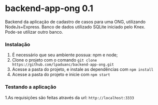 # 
backend-app-ong 0.1
============

Backend da aplicação de cadastro de casos para uma ONG, utilizando NodeJs+Express.
Banco de dados utilizado SQLite iniciado pelo Knex. Pode-se utilizar outro banco.

### Instalação

1. É necessário que seu ambiente possua: npm e node;
2. Clone o projeto com o comando `git clone https://github.com/lpaduanc/backend-app-ong.git`
3. Acesse a pasta do projeto, e instale as dependências com `npm install`
5. Acesse a pasta do projeto e inicie com `npm start`

### Testando a aplicação

1.As requisições são feitas através da url: `http://localhost:3333`
